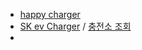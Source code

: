 - [happy charger](http://user.happecharger.co.kr/main.do)  
- [SK ev Charger](https://www.skevcharger.com/) / [충전소 조회](https://www.skevcharger.com/uss/umt/hpg/chrstn/chrstnInquirePopup.do#none)
- 
